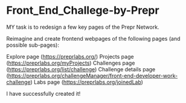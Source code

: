 # Front_End_Challege-by-Prepr
MY task is to redesign a few key pages of the Prepr Network.

Reimagine and create frontend webpages of the following pages (and possible sub-pages):

Explore page (https://preprlabs.org/)
Projects page (https://preprlabs.org/myProjects)
Challenges page (https://preprlabs.org/list/challenge)
Challenge details page (https://preprlabs.org/challengeManager/front-end-developer-work-challenge)
Labs page (https://preprlabs.org/joinedLab)

I have successfully created it!
